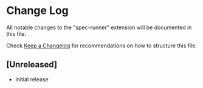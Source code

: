 # Change Log
All notable changes to the "spec-runner" extension will be documented in this file.

Check [Keep a Changelog](http://keepachangelog.com/) for recommendations on how to structure this file.

## [Unreleased]
- Initial release
